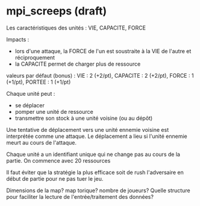 # mpi_screeps (draft)

Les caractéristiques des unités : VIE, CAPACITE, FORCE

Impacts :
- lors d'une attaque, la FORCE de l'un est soustraite à la VIE de l'autre et réciproquement
- la CAPACITE permet de charger plus de ressource

valeurs par défaut (bonus) : VIE : 2 (+2/pt), CAPACITE : 2 (+2/pt), FORCE : 1 (+1/pt), PORTEE : 1 (+1/pt)

Chaque unité peut :
- se déplacer
- pomper une unité de ressource
- transmettre son stock à une unité voisine (ou au dépôt)

Une tentative de déplacement vers une unité ennemie voisine est interprétée comme une attaque. Le déplacement a lieu si l'unité ennemie meurt au cours de l'attaque.

Chaque unité a un identifiant unique qui ne change pas au cours de la partie.
On commence avec 20 ressources

Il faut éviter que la stratégie la plus efficace soit de rush l'adversaire en début de partie pour ne pas tuer le jeu.

Dimensions de la map? map torique? nombre de joueurs?
Quelle structure pour faciliter la lecture de l'entrée/traitement des données?
